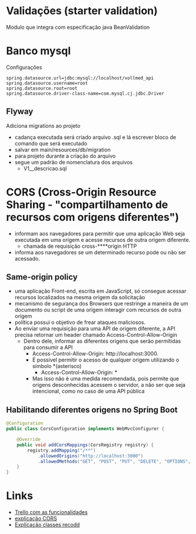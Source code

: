 # Validações (starter validation)
Modulo que integra com especificação java BeanValidation

# Banco mysql
Configurações
```shell
spring.datasource.url=jdbc:mysql://localhost/vollmed_api
spring.datasource.username=root
spring.datasource.root=root
spring.datasource.driver-class-name=com.mysql.cj.jdbc.Driver
```
## Flyway
Adiciona migrations ao projeto
- cadança executada será criado arquivo .sql e lá escrever bloco de comando que será executado
- salvar em main/resources/db/migration
- para projeto durante a criação do arquivo
- segue um padrão de nomenclatura dos arquivos
  - V1__descricao.sql 
# CORS (Cross-Origin Resource Sharing - "compartilhamento de recursos com origens diferentes")
- informam aos navegadores para permitir que uma aplicação Web seja executada em uma origem e acesse recursos de outra origem diferente.
  - chamada de requisição cross-****origin HTTP
- informa aos navegadores se um determinado recurso pode ou não ser acessado.

## Same-origin policy
- uma aplicação Front-end, escrita em JavaScript, só consegue acessar recursos localizados na mesma origem da solicitação
- mecanismo de segurança dos Browsers que restringe a maneira de um documento ou script de uma origem interagir com recursos de outra origem
- política possui o objetivo de frear ataques maliciosos.
- Ao enviar uma requisição para uma API de origem diferente, a API precisa retornar um header chamado Access-Control-Allow-Origin
  - Dentro dele, informar as diferentes origens que serão permitidas para consumir a API
    - Access-Control-Allow-Origin: http://localhost:3000.
    - É possível permitir o acesso de qualquer origem utilizando o símbolo *(asterisco)
      - Access-Control-Allow-Origin: *
    - Mas isso não é uma medida recomendada, pois permite que origens desconhecidas acessem o servidor, a não ser que seja intencional, como no caso de uma API pública
## Habilitando diferentes origens no Spring Boot
```java
@Configuration
public class CorsConfiguration implements WebMvcConfigurer {

    @Override
    public void addCorsMappings(CorsRegistry registry) {
        registry.addMapping("/**")
            .allowedOrigins("http://localhost:3000")
            .allowedMethods("GET", "POST", "PUT", "DELETE", "OPTIONS", "HEAD", "TRACE", "CONNECT");
    }
}
```



# Links
- [Trello com as funcionalidades](https://trello.com/b/O0lGCsKb/api-voll-med)
- [explicação CORS](https://cursos.alura.com.br/course/spring-boot-3-desenvolva-api-rest-java/task/116048)
- [Explicação classes recodd](https://cursos.alura.com.br/course/spring-boot-3-desenvolva-api-rest-java/task/116049)
